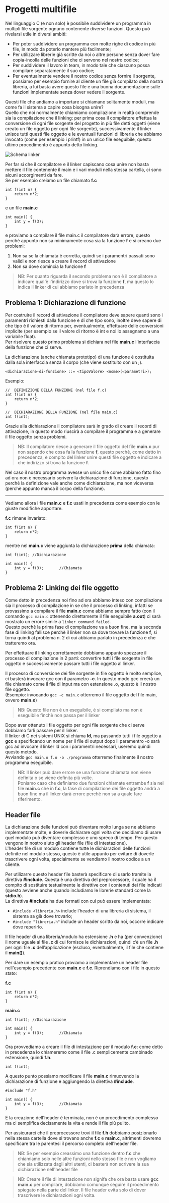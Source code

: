 # Progetti multifile
Nel linguaggio C (e non solo) è possibile suddividere un programma in multipli file sorgente ognuno contenente diverse funzioni. Questo può rivelarsi utile in diversi ambiti:

- Per poter suddividere un programma con molte righe di codice in più file, in modo da poterlo mantere più facilmente;
- Per utilizzare librerie già scritte da noi o altre persone senza dover fare copia-incolla delle funzioni che ci servono nel nostro codice;
- Per suddividere il lavoro in team, in modo tale che ciascuno possa compilare separatamente il suo codice;
- Per eventualmente vendere il nostro codice senza fornire il sorgente, possiamo per esempio fornire al cliente un file già compilato della nostra libreria, a lui basta avere questo file e una buona documentazione sulle funzioni implementate senza dover vedere il sorgente.

Questi file che andiamo a importare si chiamano solitamente moduli, ma come fa il sistema a capire cosa bisogna unire?  
Quello che noi normalmente chiamiamo compilazione in realtà comprende sia la compilazione che il linking: per prima cosa il compilatore effettua la conversione di ogni file sorgente del progetto in più file detti oggetti (viene creato un file oggetto per ogni file sorgente), successivamente il linker unisce tutti questi file oggetto e le eventuali funzioni di libreria che abbiamo invocato (come per esempio i printf) in un unico file eseguibile, questo ultimo procedimento è appunto detto linking.

![Schema linker](https://github.com/leonard0g/Appunti-Programmazione-C/raw/master/23.%20Progetti%20multifile/Immagini/Schema%20linker.jpeg)

Per far si che il compilatore e il linker capiscano cosa unire non basta mettere il file contenente il main e i vari moduli nella stessa cartella, ci sono alcuni accorgimenti da fare.  
Se per esempio creiamo un file chiamato **f.c**

```
int f(int n) {
	return n*2;
}
```

e un file **main.c**

```
int main() {
	int y = f(3);
}
```

e proviamo a compilare il file main.c il compilatore darà errore, questo perchè appunto non sa minimamente cosa sia la funzione **f** e si creano due problemi:

1. Non sa se la chiamata è corretta, quindi se i paramentri passati sono validi e non riesce a creare il record di attivazione
2. Non sa dove comincia la funzione **f**

> NB: Per quanto riguarda il secondo problema non è il compilatore a indicare qual'è l'indirizzo dove si trova la funzione **f**, ma questo lo indica il linker di cui abbiamo parlato in precedenza


## Problema 1: Dichiarazione di funzione
Per costruire il record di attivazione il compilatore deve sapere quanti sono i paramentri richiesti dalla funzione e di che tipo sono, inoltre deve sapere di che tipo è il valore di ritorno per, eventualmente, effettuare delle conversioni implicite (per esempio se il valore di ritorno è int e noi lo assegnamo a una variabile float).  
Per risolvere questo primo problema si dichiara nel file **main.c** l'interfaccia della funzione che ci serve.

La dichiarazione (anche chiamata prototipo) di una funzione è costituita dalla sola interfaccia senza il corpo (che viene sostituito con un ;).

`
<dichiarazione-di-funzione> ::= <tipoValore> <nome>(<parametri>);
`

Esempio:

```
//	DEFINIZIONE DELLA FUNZIONE (nel file f.c)
int f(int n) {
	return n*2;
}

//	DICHIARAZIONE DELLA FUNZIONE (nel file main.c)
int f(int);
```

Grazie alla dichiarazione il compilatore sarà in grado di creare il record di attivazione, in questo modo riuscirà a compilare il programma e a generare il file oggetto senza problemi.

> NB: Il compilatore riesce a generare il file oggetto del file **main.c** pur non sapendo che cosa fa la funzione **f**, questo perchè, come detto in precedenza, è compito del linker unire questi file oggetto e indicare a che indirizzo si trova la funzione **f**.

Nel caso il nostro programma avesse un unico file come abbiamo fatto fino ad ora non è necessario scrivere la dichiarazione di funzione, questo perchè la definizione vale anche come dichiarazione, ma non viceversa (perchè appunto manca il corpo della funzione).

---

Vediamo allora i file **main.c** e **f.c** usati in precedenza come esempio con le giuste modifiche apportare.

**f.c** rimane invariato:

```
int f(int n) {
	return n*2;
}
```

mentre nel **main.c** viene aggiunta la dichiarazione **prima** della chiamata:

```
int f(int);	//Dichiarazione

int main() {
	int y = f(3);		//Chiamata
}
```

## Problema 2: Linking dei file oggetto

Come detto in precedenza noi fino ad ora abbiamo inteso con compilazione sia il processo di compilazione in se che il processo di linking, infatti se provassimo a compilare il file **main.c** come abbiamo sempre fatto (con il comando `gcc main.c` ottenendo direttamente il file eseguibile **a.out**) ci sarà mostrato un errore simile a `linker command failed`.  
Questo perchè la prima fase di compilazione va a buon fine, ma la seconda fase di linking fallisce perchè il linker non sa dove trovare la funzione **f**, si torna quindi al problema n. 2 di cui abbiamo parlato in precedenza e che tratteremo ora.

Per effettuare il linking correttamente dobbiamo appunto spezzare il processo di compilazione in 2 parti: convertire tutti i file sorgente in file oggetto e successivamente passare tutti i file oggetto al linker.

Il processo di conversione dei file sorgente in file oggetto è molto semplice, ci basterà invocare gcc con il parametro **-c**. In questo modo gcc creerà un file chiamato come il file di input ma con estensione .o, questo è il nostro file oggetto.  
(Esempio: invocando `gcc -c main.c` otterremo il file oggetto del file main, ovvero **main.o**)

> NB: Questo file non è un eseguibile, è si compilato ma non è eseguibile finchè non passa per il linker

Dopo aver ottenuto i file oggetto per ogni file sorgente che ci serve dobbiamo farli passare per il linker.  
Il linker di C nei sistemi UNIX si chiama **ld**, ma passando tutti i file oggetto a **gcc** e specificando un nome per il file di output dopo il paramentro -o sarà gcc ad invocare il linker ld con i paramentri necessari, useremo quindi questo metodo.  
Avviando `gcc main.o f.o -o ./programma` otterremo finalmente il nostro programma eseguibile.

> NB: Il linker può dare errore se una funzione chiamata non viene definita o se viene definita più volte.  
Poniamo caso che definiamo due funzioni chiamate entrambe **f** sia nel file **main.c** che in **f.c**, la fase di compilazione dei file oggetto andrà a buon fine ma il linker darà errore perchè non sa a quale fare riferimento.

## Header file
La dichiarazione delle funzioni può diventare molto lunga se ne abbiamo implementate molte, e doverle dichiarare ogni volta che decidiamo di usare quel modulo può diventare complesso e uno spreco di tempo. Per questo vengono in nostro aiuto gli header file (file di intestazione).  
L'header file di un modulo contiene tutte le dichiarazioni delle funzioni definite nel modulo stesso, questo è utile appunto per evitare di doverle trascrivere ogni volta, specialmente se vendiamo il nostro codice a un cliente.

Per utilizarre questo header file basterà specificare di usarlo tramite la direttiva **#include**. Questa è una direttiva del preprocessore, il quale ha il compito di sostituire testualmente le direttive con i contenuti dei file indicati (questo avviene anche quando includiamo le librerie standard come la **stdio.h**).  
La direttiva **#include** ha due formati con cui può essere implementata:

 - `#include <libreria.h>` include l’header di una libreria di sistema, il sistema sa già dove trovarlo;
 - `#include "libreria.h"` include un header scritto da noi, occorre indicare dove reperirlo.

Il file header di una libreria/modulo ha estensione **.h** e ha (per convenzione) il nome uguale al file **.c** di cui fornisce le dichiarazioni, quindi c’è un file **.h** per ogni file **.c** dell’applicazione (escluso, eventualmente, il file che contiene il **main()**).

Per dare un esempio pratico proviamo a implementare un header file nell'esempio precedente con **main.c** e **f.c**. Riprendiamo con i file in questo stato:

**f.c**

```
int f(int n) {
	return n*2;
}
```

**main.c**

```
int f(int);	//Dichiarazione

int main() {
	int y = f(3);		//Chiamata
}
```
Ora provvediamo a creare il file di intestazione per il modulo **f.c**: come detto in precedenza lo chiameremo come il file .c semplicemente cambinado estensione, quindi **f.h**.

```
int f(int);
```

A questo punto possiamo modificare il file **main.c** rimuovendo la dichiarazione di funzione e aggiungendo la direttiva **#include**.

```
#include "f.h"

int main() {
	int y = f(3);		//Chiamata
}
```
E la creazione dell'header è terminata, non è un procedimento complesso ma ci semplifica decisamente la vita e rende il file più pulito.

Per assicurarci che il preprocessore trovi il file **f.h** dobbiamo posizionarlo nella stessa cartella dove si trovano anche **f.c** e **main.c**, altrimenti dovremo specificare tra le parentesi il percorso completo dell'header file.

> NB: Se per esempio creassimo una funzione dentro **f.c** che chiamiamo solo nelle altre funzioni nello stesso file e non vogliamo che sia utilizzata dagli altri utenti, ci basterà non scrivere la sua dichiarazione nell'header file

> NB: Creare il file di intestazione non signifa che ora basta usare **gcc main.c** per compilare, dobbiamo comunque seguire il procedimento spiegato nella parte del linker. Il file header evita solo di dover trascrivere le dichiarazioni ogni volta.